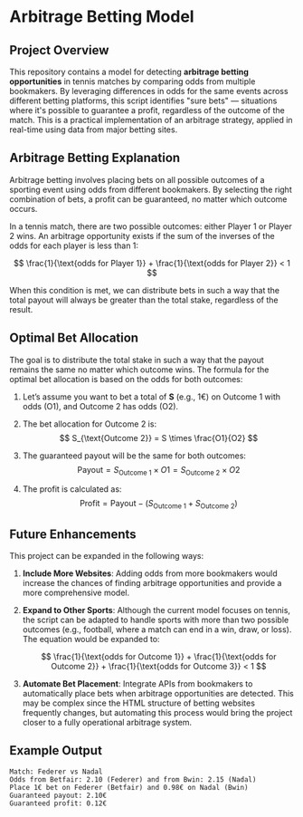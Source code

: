 # Arbitrage Betting Model

## Project Overview

This repository contains a model for detecting **arbitrage betting opportunities** in tennis matches by comparing odds from multiple bookmakers. By leveraging differences in odds for the same events across different betting platforms, this script identifies "sure bets" — situations where it's possible to guarantee a profit, regardless of the outcome of the match. This is a practical implementation of an arbitrage strategy, applied in real-time using data from major betting sites.

## Arbitrage Betting Explanation

Arbitrage betting involves placing bets on all possible outcomes of a sporting event using odds from different bookmakers. By selecting the right combination of bets, a profit can be guaranteed, no matter which outcome occurs.

In a tennis match, there are two possible outcomes: either Player 1 or Player 2 wins. An arbitrage opportunity exists if the sum of the inverses of the odds for each player is less than 1:

$$ \frac{1}{\text{odds for Player 1}} + \frac{1}{\text{odds for Player 2}} < 1 $$

When this condition is met, we can distribute bets in such a way that the total payout will always be greater than the total stake, regardless of the result.



## Optimal Bet Allocation

The goal is to distribute the total stake in such a way that the payout remains the same no matter which outcome wins. The formula for the optimal bet allocation is based on the odds for both outcomes:

1. Let’s assume you want to bet a total of **S** (e.g., 1€) on Outcome 1 with odds \(O1\), and Outcome 2 has odds \(O2\).

2. The bet allocation for Outcome 2 is:
   $$ S_{\text{Outcome 2}} = S \times \frac{O1}{O2} $$

4. The guaranteed payout will be the same for both outcomes:
   $$ \text{Payout} = S_{\text{Outcome 1}} \times O1 = S_{\text{Outcome 2}} \times O2 $$

5. The profit is calculated as:
   $$ \text{Profit} = \text{Payout} - \left(S_{\text{Outcome 1}} + S_{\text{Outcome 2}}\right) $$

## Future Enhancements

This project can be expanded in the following ways:

1.  **Include More Websites**: Adding odds from more bookmakers would increase the chances of finding arbitrage opportunities and provide a more comprehensive model.
    
2.  **Expand to Other Sports**: Although the current model focuses on tennis, the script can be adapted to handle sports with more than two possible outcomes (e.g., football, where a match can end in a win, draw, or loss). The equation would be expanded to:
    
    $$ \frac{1}{\text{odds for Outcome 1}} + \frac{1}{\text{odds for Outcome 2}} + \frac{1}{\text{odds for Outcome 3}} < 1 $$

3.  **Automate Bet Placement**: Integrate APIs from bookmakers to automatically place bets when arbitrage opportunities are detected. This may be complex since the HTML structure of betting websites frequently changes, but automating this process would bring the project closer to a fully operational arbitrage system.

## Example Output

```plaintext
Match: Federer vs Nadal
Odds from Betfair: 2.10 (Federer) and from Bwin: 2.15 (Nadal)
Place 1€ bet on Federer (Betfair) and 0.98€ on Nadal (Bwin)
Guaranteed payout: 2.10€
Guaranteed profit: 0.12€
